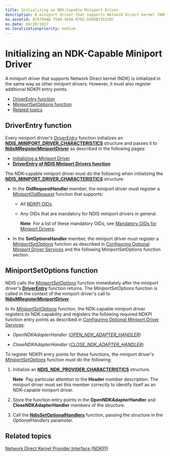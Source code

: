```yaml
---
title: Initializing an NDK-Capable Miniport Driver
description: A miniport driver that supports Network Direct kernel (NDK) is initialized in the same way as other miniport drivers. However, it must also register additional NDKPI entry points.
ms.assetid: 9C9799AB-75A8-4E9A-8702-D389B73522DC
ms.date: 04/20/2017
ms.localizationpriority: medium
---
```


# Initializing an NDK-Capable Miniport Driver


A miniport driver that supports Network Direct kernel (NDK) is initialized in the same way as other miniport drivers. However, it must also register additional NDKPI entry points.

-   [DriverEntry function](#driverentry-function)
-   [MiniportSetOptions function](#miniportsetoptions-function)
-   [Related topics](#related-topics)

## DriverEntry function


Every miniport driver's [*DriverEntry*](https://docs.microsoft.com/windows-hardware/drivers/ddi/wdm/nc-wdm-driver_initialize) function initializes an [**NDIS\_MINIPORT\_DRIVER\_CHARACTERISTICS**](https://docs.microsoft.com/windows-hardware/drivers/ddi/ndis/ns-ndis-_ndis_miniport_driver_characteristics) structure and passes it to [**NdisMRegisterMiniportDriver**](https://docs.microsoft.com/windows-hardware/drivers/ddi/ndis/nf-ndis-ndismregisterminiportdriver) as described in the following pages:

-   [Initializing a Miniport Driver](initializing-a-miniport-driver.md)
-   [**DriverEntry of NDIS Miniport Drivers function**](https://docs.microsoft.com/windows-hardware/drivers/network/initializing-a-miniport-driver)

The NDK-capable miniport driver must do the following when initializing the [**NDIS\_MINIPORT\_DRIVER\_CHARACTERISTICS**](https://docs.microsoft.com/windows-hardware/drivers/ddi/ndis/ns-ndis-_ndis_miniport_driver_characteristics) structure:

-   In the **OidRequestHandler** member, the miniport driver must register a [*MiniportOidRequest*](https://docs.microsoft.com/windows-hardware/drivers/ddi/ndis/nc-ndis-miniport_oid_request) function that supports:

    -   All [NDKPI OIDs](https://docs.microsoft.com/windows-hardware/drivers/ddi/ntddndis/index).

    -   Any OIDs that are mandatory for NDIS miniport drivers in general.

        **Note**  For a list of these mandatory OIDs, see [Mandatory OIDs for Miniport Drivers](https://docs.microsoft.com/windows-hardware/drivers/network/mandatory-oids-for-miniport-drivers).

         

-   In the **SetOptionsHandler** member, the miniport driver must register a [*MiniportSetOptions*](https://docs.microsoft.com/windows-hardware/drivers/ddi/ndis/nc-ndis-set_options) function as described in [Configuring Optional Miniport Driver Services](configuring-optional-miniport-driver-services.md) and the following MiniportSetOptions function section.

## MiniportSetOptions function


NDIS calls the [*MiniportSetOptions*](https://docs.microsoft.com/windows-hardware/drivers/ddi/ndis/nc-ndis-set_options) function immediately after the miniport driver's [**DriverEntry**](https://docs.microsoft.com/windows-hardware/drivers/network/initializing-a-miniport-driver) function returns. The *MiniportSetOptions* function is called in the context of the miniport driver's call to [**NdisMRegisterMiniportDriver**](https://docs.microsoft.com/windows-hardware/drivers/ddi/ndis/nf-ndis-ndismregisterminiportdriver).

In its [*MiniportSetOptions*](https://docs.microsoft.com/windows-hardware/drivers/ddi/ndis/nc-ndis-set_options) function, the NDK-capable miniport driver registers its NDK capability and registers the following required NDKPI function entry points as described in [Configuring Optional Miniport Driver Services](configuring-optional-miniport-driver-services.md):

-   *OpenNDKAdapterHandler* ([*OPEN\_NDK\_ADAPTER\_HANDLER*](https://docs.microsoft.com/windows-hardware/drivers/ddi/ndisndk/nc-ndisndk-open_ndk_adapter_handler))

-   *CloseNDKAdapterHandler* ([*CLOSE\_NDK\_ADAPTER\_HANDLER*](https://docs.microsoft.com/windows-hardware/drivers/ddi/ndisndk/nc-ndisndk-close_ndk_adapter_handler))

To register NDKPI entry points for these functions, the miniport driver's [*MiniportSetOptions*](https://docs.microsoft.com/windows-hardware/drivers/ddi/ndis/nc-ndis-set_options) function must do the following:

1.  Initialize an [**NDIS\_NDK\_PROVIDER\_CHARACTERISTICS**](https://docs.microsoft.com/windows-hardware/drivers/ddi/ndisndk/ns-ndisndk-_ndis_ndk_provider_characteristics) structure.

    **Note**  Pay particular attention to the **Header** member description. The miniport driver must set this member correctly to identify itself as an NDK-capable miniport driver.

     

2.  Store the function entry points in the **OpenNDKAdapterHandler** and **CloseNDKAdapterHandler** members of the structure.

3.  Call the [**NdisSetOptionalHandlers**](https://docs.microsoft.com/windows-hardware/drivers/ddi/ndis/nf-ndis-ndissetoptionalhandlers) function, passing the structure in the *OptionalHandlers* parameter.

## Related topics


[Network Direct Kernel Provider Interface (NDKPI)](network-direct-kernel-programming-interface--ndkpi-.md)

 

 






